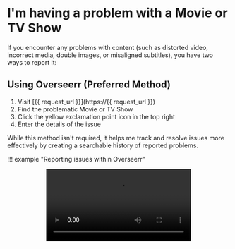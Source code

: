 # I'm having a problem with a Movie or TV Show

If you encounter any problems with content (such as distorted video, incorrect media, double images, or misaligned subtitles), you have two ways to report it:

## Using Overseerr (Preferred Method)

   1. Visit [{{ request_url }}](https://{{ request_url }})
   2. Find the problematic Movie or TV Show
   3. Click the yellow exclamation point icon in the top right
   4. Enter the details of the issue

   While this method isn't required, it helps me track and resolve issues more effectively by creating a searchable history of reported problems.

!!! example "Reporting issues within Overseerr"
    <center><video style="width:65%" controls="true" alt="type:video">
        <source src="../../assets/video/overseerr-reporting-issues.webm" type="video/webm">
    </video></center>
